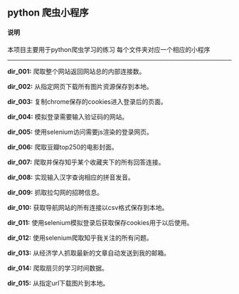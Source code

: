 ## python 爬虫小程序 ##

#### 说明 ####

本项目主要用于python爬虫学习的练习
每个文件夹对应一个相应的小程序

---

**dir_001:** 爬取整个网站返回网站总的内部连接数。

**dir_002:** 从指定网页下载所有图片资源保存到本地。

**dir_003:** 复制chrome保存的cookies进入登录后的页面。

**dir_004:** 模拟登录需要输入验证码的网站。

**dir_005:** 使用selenium访问需要js渲染的登录网页。

**dir_006:** 爬取豆瓣top250的电影封面。

**dir_007:** 爬取并保存知乎某个收藏夹下的所有回答连接。

**dir_008:** 实现输入汉字查询相应的拼音发音。

**dir_009:** 抓取拉勾网的招聘信息。

**dir_010:** 获取导航网站的所有连接以csv格式保存到本地。

**dir_011:** 使用selenium模拟登录后获取保存cookies用于以后使用。

**dir_012:** 使用selenium爬取知乎我关注的所有问题。

**dir_013:** 从经济学人抓取最新的文章自动发送到我的邮箱。

**dir_014:** 爬取扇贝的学习时间数据。

**dir_015:** 从指定url下载图片到本地。
